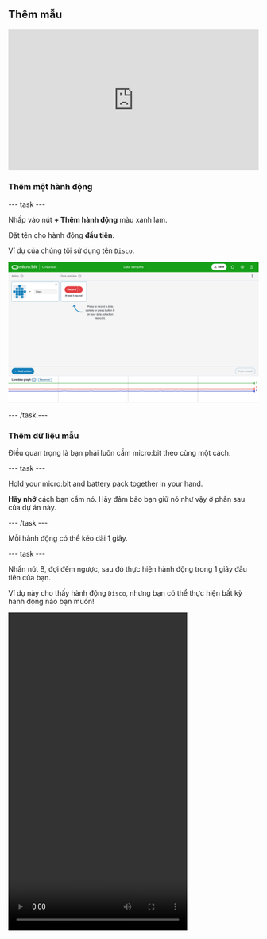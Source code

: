 ## Thêm mẫu

<html>
  <div style="position: relative; overflow: hidden; padding-top: 56.25%;">
    <iframe style="position: absolute; top: 0; left: 0; right: 0; width: 100%; height: 100%; border: none;" src="https://www.youtube.com/embed/wCOEoAI2X28?rel=0&cc_load_policy=1" allowfullscreen allow="accelerometer; autoplay; clipboard-write; encrypted-media; gyroscope; picture-in-picture; web-share"></iframe>
  </div>
</html>

### Thêm một hành động

\--- task ---

Nhấp vào nút **+ Thêm hành động** màu xanh lam.

Đặt tên cho hành động **đầu tiên**.

Ví dụ của chúng tôi sử dụng tên `Disco`.

![Ảnh chụp màn hình hiển thị tên của một hành động](images/action.png)

\--- /task ---

### Thêm dữ liệu mẫu

Điều quan trọng là bạn phải luôn cầm micro:bit theo cùng một cách.

\--- task ---

Hold your micro:bit and battery pack together in your hand.

**Hãy nhớ** cách bạn cầm nó. Hãy đảm bảo bạn giữ nó như vậy ở phần sau của dự án này.

\--- /task ---

Mỗi hành động có thể kéo dài 1 giây.

\--- task ---

Nhấn nút B, đợi đếm ngược, sau đó thực hiện hành động trong 1 giây đầu tiên  của bạn.

Ví dụ này cho thấy hành động `Disco`, nhưng bạn có thể thực hiện bất kỳ hành động nào bạn muốn!

<video width="360" height="640" controls>
  <source src="images/disco.mp4" type="video/mp4" alt="A video of young person recording samples of a dance move">
  
Trình duyệt của bạn không hỗ trợ thẻ video.
</video>

\--- /task ---

\--- task ---

Thêm nhiều mẫu hơn cho hành động đầu tiên của bạn cho đến khi bạn có ít nhất **10 mẫu**.

![Ảnh chụp màn hình hiển thị 10 mẫu của một hành động](images/disco10.png)

\--- /task ---

### Thêm hành động thứ hai

\--- task ---

Nhấp vào nút **+ Thêm hành động** màu xanh lam.

Đặt tên cho hành động **thứ hai**.

Ví dụ của chúng tôi sử dụng tên `Floss`.

\--- /task ---

\--- task ---

Thêm các mẫu của hành động thứ hai cho đến khi bạn có ít nhất **10 mẫu**.

Ví dụ này cho thấy hành động `Floss`, nhưng bạn có thể thực hiện bất kỳ hành động nào bạn muốn!

<video width="360" height="640" controls>
  <source src="images/floss.mp4" type="video/mp4" alt="A video of young person recording samples of a dance move">
  
Trình duyệt của bạn không hỗ trợ thẻ video.
</video>

\--- /task ---
